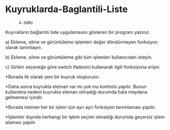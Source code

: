 # Kuyruklarda-Baglantili-Liste
          4.SORU
Kuyrukların bağlantılı liste uygulamasını gösteren bir program yazınız.

a) Ekleme, silme ve görüntüleme işlemleri değer döndürmeyen fonksiyon olarak tanımlayın.

b) Ekleme, silme ve görüntüleme gibi tüm işlemleri kullanıcıdan isteyin.

c) Girilen seçeneğe göre switch ifadesini kullanarak ilgili fonksiyona erişin.	

*Burada ilk olarak yeni bir kuyruk oluşturulur.

*Daha sonra kuyrukta eleman var mı yok mu kontrolü yapılır. Bunun kullanılma nedeni kuyrukta eleman olmadığı durumda hata meydana gelmemesi içindir.

*Burada istenen her bir işlem için ayrı ayrı fonksiyon tanımlaması yapılır.

*İşlemler dışında herhangi bir işlem seçimi olmadığı durumda geçersiz işlem ataması yapılır.
